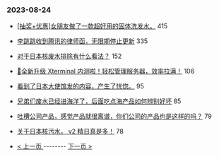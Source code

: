### 2023-08-24 
- [[抽奖+优惠]女朋友做了一款超好用的固体洗发水。](https://www.v2ex.com/t/967824) 415
- [李跳跳收到腾讯的律师函，无限期停止更新](https://www.v2ex.com/t/967813) 335
- [对于日本核废水排除有什么看法？](https://www.v2ex.com/t/967976) 152
- [🎉全新升级 Xterminal 内测啦！轻松管理服务器，效率拉满！](https://www.v2ex.com/t/967928) 106
- [看到了日本大使馆发的内容，产生了恍惚。](https://www.v2ex.com/t/967995) 95
- [兄弟们废水已经进海洋了，后面吃点海产品如何辨别好坏](https://www.v2ex.com/t/967950) 85
- [吐槽公司产品，感觉产品就很离谱，你们公司的产品也是这样的吗？](https://www.v2ex.com/t/967873) 79
- [关于日本核污水， v2 精日真是多！](https://www.v2ex.com/t/968048) 78 

- [ < 上一页 ](https://github.com/able8/v2ex-hot-record/blob/master/2023-08-23.md) -------- [ 下一页 > ](https://github.com/able8/v2ex-hot-record/blob/master/2023-08-25.md)